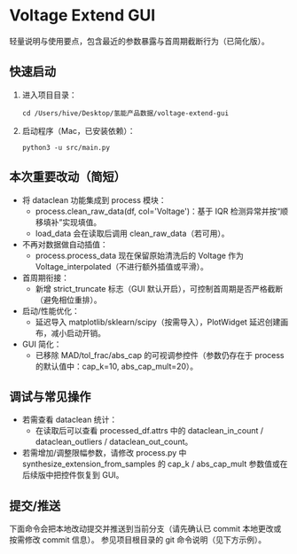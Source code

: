# Voltage Extend GUI

轻量说明与使用要点，包含最近的参数暴露与首周期截断行为（已简化版）。

## 快速启动
1. 进入项目目录：
   ```
   cd /Users/hive/Desktop/氢能产品数据/voltage-extend-gui
   ```
2. 启动程序（Mac，已安装依赖）：
   ```
   python3 -u src/main.py
   ```

## 本次重要改动（简短）
- 将 dataclean 功能集成到 process 模块：
  - process.clean_raw_data(df, col='Voltage')：基于 IQR 检测异常并按“顺移填补”实现填值。
  - load_data 会在读取后调用 clean_raw_data（若可用）。
- 不再对数据做自动插值：
  - process.process_data 现在保留原始清洗后的 Voltage 作为 Voltage_interpolated（不进行额外插值或平滑）。
- 首周期衔接：
  - 新增 strict_truncate 标志（GUI 默认开启），可控制首周期是否严格截断（避免相位重排）。
- 启动/性能优化：
  - 延迟导入 matplotlib/sklearn/scipy（按需导入），PlotWidget 延迟创建画布，减小启动开销。
- GUI 简化：
  - 已移除 MAD/tol_frac/abs_cap 的可视调参控件（参数仍存在于 process 的默认值中：cap_k=10, abs_cap_mult=20）。

## 调试与常见操作
- 若需查看 dataclean 统计：
  - 在读取后可以查看 processed_df.attrs 中的 dataclean_in_count / dataclean_outliers / dataclean_out_count。
- 若需增加/调整限幅参数，请修改 process.py 中 synthesize_extension_from_samples 的 cap_k / abs_cap_mult 参数值或在后续版中把控件恢复到 GUI。

## 提交/推送
下面命令会把本地改动提交并推送到当前分支（请先确认已 commit 本地更改或按需修改 commit 信息）。
参见项目根目录的 git 命令说明（见下方示例）。